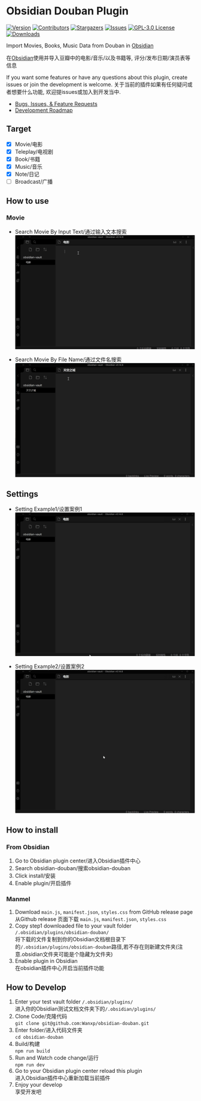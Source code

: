 # Obsidian Douban Plugin

[![Version][version-shield]][version-url]
[![Contributors][contributors-shield]][contributors-url]
[![Stargazers][stars-shield]][stars-url]
[![Issues][issues-shield]][issues-url]
[![GPL-3.0 License][license-shield]][license-url]
[![Downloads][downloads-shield]][downloads-url]


Import Movies, Books, Music Data from Douban in [Obsidian](https://obsidian.md/)

在[Obsidian](https://obsidian.md/)使用并导入豆瓣中的电影/音乐/以及书籍等, 评分/发布日期/演员表等信息

If you want some features or have any questions about this plugin, create issues or join the development is welcome.
关于当前的插件如果有任何疑问或者想要什么功能, 欢迎提issues或加入到开发当中.

- [Bugs, Issues, & Feature Requests](https://github.com/Wanxp/obsidian-douban/issues)
- [Development Roadmap](https://github.com/users/Wanxp/projects/1)


## Target
- [x] Movie/电影
- [x] Teleplay/电视剧
- [x] Book/书籍
- [x] Music/音乐
- [x] Note/日记
- [ ] Broadcast/广播

## How to use
### Movie
- Search Movie By Input Text/通过输入文本搜索
![Search Movie By Input Text](./doc/search_by_input.gif)

- Search Movie By File Name/通过文件名搜索
![Search Movie By File Name](./doc/search_by_file_name.gif)

## Settings
- Setting Example1/设置案例1
![Setting Example1](./doc/setting_zh.gif)


- Setting Example2/设置案例2
![Setting Example2](./doc/setting_en.gif)

## How to install 
### From Obsidian 
1. Go to Obsidian plugin center/进入Obsidian插件中心
2. Search obsidian-douban/搜索obsidian-douban
3. Click install/安装
4. Enable plugin/开启插件
### Manmel
1. Download `main.js`, `manifest.json`, `styles.css` from GitHub release page  
从Github release 页面下载 `main.js`, `manifest.json`, `styles.css`
2. Copy step1 downloaded file to your vault folder `/.obsidian/plugins/obsidian-douban/`    
将下载的文件复制到你的Obsidian文档根目录下的`/.obsidian/plugins/obsidian-douban`路径,若不存在则新建文件夹(注意.obsidian文件夹可能是个隐藏为文件夹)  
3. Enable plugin in Obsidian  
在obsidian插件中心开启当前插件功能
## How to Develop
1. Enter your test vault folder `/.obsidian/plugins/`  
进入你的Obsidian测试文档文件夹下的`/.obsidian/plugins/`  
2. Clone Code/克隆代码  
`git clone git@github.com:Wanxp/obsidian-douban.git`  
3. Enter folder/进入代码文件夹  
`cd obsidian-douban`  
4. Build/构建  
`npm run build`  
5. Run and Watch code change/运行  
`npm run dev`  
6. Go to your Obsidian plugin center reload this plugin  
进入Obsidian插件中心重新加载当前插件  
7. Enjoy your develop  
享受开发吧  

<!-- MARKDOWN LINKS & IMAGES -->
<!-- https://www.markdownguide.org/basic-syntax/#reference-style-links -->
[contributors-shield]: https://img.shields.io/github/contributors/Wanxp/obsidian-douban.svg?style=for-the-badge
[contributors-url]: https://github.com/Wanxp/obsidian-douban/graphs/contributors
[forks-shield]: https://img.shields.io/github/forks/Wanxp/obsidian-douban.svg?style=for-the-badge
[forks-url]: https://github.com/Wanxp/obsidian-douban/network/members
[stars-shield]: https://img.shields.io/github/stars/Wanxp/obsidian-douban.svg?style=for-the-badge
[stars-url]: https://github.com/Wanxp/obsidian-douban/stargazers
[issues-shield]: https://img.shields.io/github/issues/Wanxp/obsidian-douban.svg?style=for-the-badge
[issues-url]: https://github.com/Wanxp/obsidian-douban/issues
[license-shield]: https://img.shields.io/github/license/Wanxp/obsidian-douban.svg?style=for-the-badge
[license-url]: https://github.com/Wanxp/obsidian-douban/blob/master/LICENSE.txt
[product-screenshot]: images/screenshot.png
[version-shield]: https://img.shields.io/github/package-json/v/Wanxp/obsidian-douban.svg?style=for-the-badge
[version-url]: https://github.com/Wanxp/obsidian-douban/releases/latest

[downloads-shield]: https://img.shields.io/github/downloads/Wanxp/obsidian-douban/total.svg?style=for-the-badge
[downloads-url]: https://github.com/Wanxp/obsidian-douban
